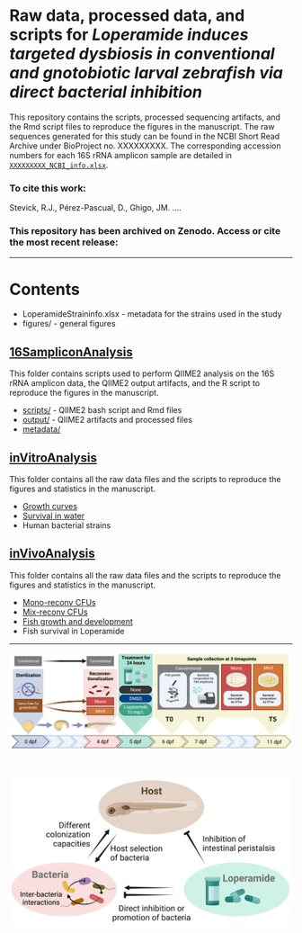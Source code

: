 # Raw data, processed data, and scripts for *Loperamide induces targeted dysbiosis in conventional and gnotobiotic larval zebrafish via direct bacterial inhibition*


This repository contains the scripts, processed sequencing artifacts, and the Rmd script files to reproduce the figures in the manuscript. The raw sequences generated for this study can be found in the NCBI Short Read Archive under BioProject no. XXXXXXXXX. The corresponding accession numbers for each 16S rRNA amplicon sample are detailed in [`XXXXXXXXX_NCBI_info.xlsx`](16SampliconAnalysis/XXXXXXXX_NCBI_info.xlsx).

### To cite this work:
Stevick, R.J., Pérez-Pascual, D., Ghigo, JM. ....


### This repository has been archived on Zenodo. Access or cite the most recent release:


-------------------------------------------------------------------------


# Contents

- LoperamideStraininfo.xlsx - metadata for the strains used in the study
- figures/ - general figures


## [16SampliconAnalysis](/16SampliconAnalysis)
This folder contains scripts used to perform QIIME2 analysis on the 16S rRNA amplicon data, the QIIME2 output artifacts, and the R script to reproduce the figures in the manuscript.
- [scripts/](16SampliconAnalysis/scripts) - QIIME2 bash script and Rmd files
- [output/](16SampliconAnalysis/output) - QIIME2 artifacts and processed files
- [metadata/](16SampliconAnalysis/metadata)


## [inVitroAnalysis](/inVitroAnalysis)
This folder contains all the raw data files and the scripts to reproduce the figures and statistics in the manuscript.
- [Growth curves](inVitroAnalysis/GrowthCurves)
- [Survival in water](inVitroAnalysis/WaterSurvival)  
- Human bacterial strains


## [inVivoAnalysis](/inVivoAnalysis)
This folder contains all the raw data files and the scripts to reproduce the figures and statistics in the manuscript.
- [Mono-reconv CFUs](inVivoAnalysis/Mono)
- [Mix-reconv CFUs](inVivoAnalysis/MixA)
- [Fish growth and development](inVivoAnalysis/Growth_Development)
- Fish survival in Loperamide


-------------------------------------------------------------------------


![schematic](figures/LoperamideExperimentalSchematic.png)  

<br>

![summary](figures/LoperamideGraphicalAbstract.png)
